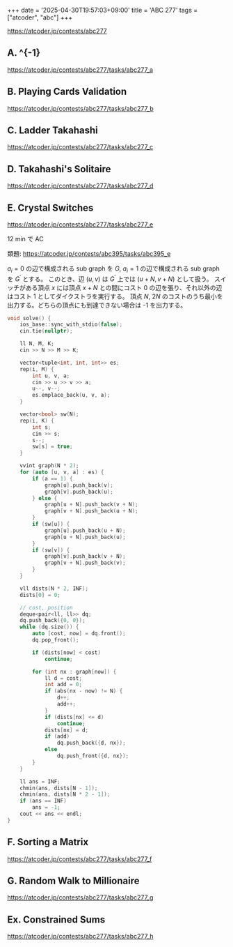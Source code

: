 +++
date = '2025-04-30T19:57:03+09:00'
title = 'ABC 277'
tags = ["atcoder", "abc"]
+++

<https://atcoder.jp/contests/abc277>

## A. ^{-1}

<https://atcoder.jp/contests/abc277/tasks/abc277_a>

## B. Playing Cards Validation

<https://atcoder.jp/contests/abc277/tasks/abc277_b>

## C. Ladder Takahashi

<https://atcoder.jp/contests/abc277/tasks/abc277_c>

## D. Takahashi's Solitaire

<https://atcoder.jp/contests/abc277/tasks/abc277_d>

## E. Crystal Switches

<https://atcoder.jp/contests/abc277/tasks/abc277_e>

12 min で AC

類題: <https://atcoder.jp/contests/abc395/tasks/abc395_e>

$a_i = 0$ の辺で構成される sub graph を $G$, $a_i = 1$ の辺で構成される sub graph を $G^\prime$ とする。
このとき、辺 $(u, v)$ は $G^\prime$ 上では $(u+N, v+N)$ として扱う。
スイッチがある頂点 $x$ には頂点 $x+N$ との間にコスト 0 の辺を張り、それ以外の辺はコスト 1 としてダイクストラを実行する。
頂点 $N$, $2N$ のコストのうち最小を出力する。どちらの頂点にも到達できない場合は -1 を出力する。

```cpp
void solve() {
    ios_base::sync_with_stdio(false);
    cin.tie(nullptr);

    ll N, M, K;
    cin >> N >> M >> K;

    vector<tuple<int, int, int>> es;
    rep(i, M) {
        int u, v, a;
        cin >> u >> v >> a;
        u--, v--;
        es.emplace_back(u, v, a);
    }

    vector<bool> sw(N);
    rep(i, K) {
        int s;
        cin >> s;
        s--;
        sw[s] = true;
    }

    vvint graph(N * 2);
    for (auto [u, v, a] : es) {
        if (a == 1) {
            graph[u].push_back(v);
            graph[v].push_back(u);
        } else {
            graph[u + N].push_back(v + N);
            graph[v + N].push_back(u + N);
        }
        if (sw[u]) {
            graph[u].push_back(u + N);
            graph[u + N].push_back(u);
        }
        if (sw[v]) {
            graph[v].push_back(v + N);
            graph[v + N].push_back(v);
        }
    }

    vll dists(N * 2, INF);
    dists[0] = 0;

    // cost, position
    deque<pair<ll, ll>> dq;
    dq.push_back({0, 0});
    while (dq.size()) {
        auto [cost, now] = dq.front();
        dq.pop_front();

        if (dists[now] < cost)
            continue;

        for (int nx : graph[now]) {
            ll d = cost;
            int add = 0;
            if (abs(nx - now) != N) {
                d++;
                add++;
            }
            if (dists[nx] <= d)
                continue;
            dists[nx] = d;
            if (add)
                dq.push_back({d, nx});
            else
                dq.push_front({d, nx});
        }
    }

    ll ans = INF;
    chmin(ans, dists[N - 1]);
    chmin(ans, dists[N * 2 - 1]);
    if (ans == INF)
        ans = -1;
    cout << ans << endl;
}
```

## F. Sorting a Matrix

<https://atcoder.jp/contests/abc277/tasks/abc277_f>

## G. Random Walk to Millionaire

<https://atcoder.jp/contests/abc277/tasks/abc277_g>

## Ex. Constrained Sums

<https://atcoder.jp/contests/abc277/tasks/abc277_h>
